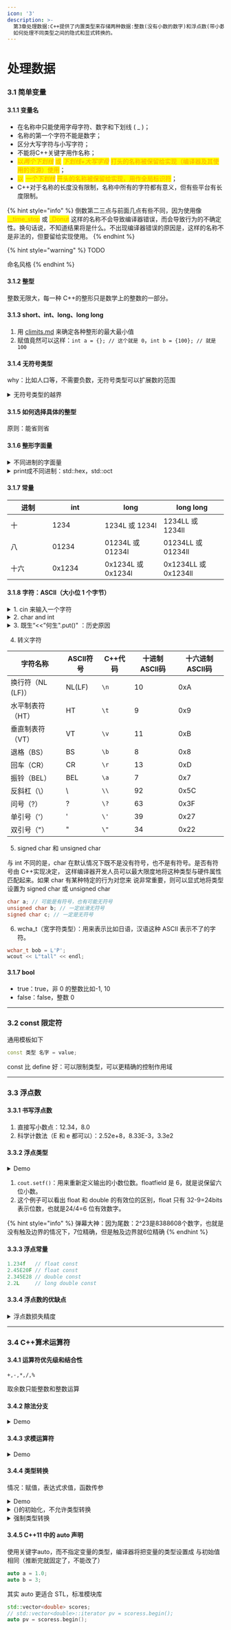 ```yaml
---
icon: '3'
description: >-
  第3章处理数据:C++提供了内置类型来存储两种数据:整数(没有小数的数字)和浮点数(带小数的数字)。为满足程序员的各种需求，C++为每一种数据都提供了几个类型。本章将要讨论这些类型，包括创建变量和编写各种类型的常量。另外，还将讨论C++是
  如何处理不同类型之间的隐式和显式转换的。
---
```


# 处理数据

### 3.1 简单变量

#### 3.1.1 变量名

* 在名称中只能使用字母字符、数字和下划线 ( \_ )；
* 名称的第一个字符不能是数字；
* 区分大写字符与小写字符；
* 不能将C++关键字用作名称；
* <mark style="color:orange;">以</mark>_<mark style="color:orange;">两个下划线</mark>_ <mark style="color:orange;"></mark><mark style="color:orange;">或</mark> <mark style="color:orange;"></mark>_<mark style="color:orange;">下划线+大写字母</mark>_ <mark style="color:orange;"></mark><mark style="color:orange;">打头的名称被保留给实现（编译器及其使用的资源）使用</mark>；
* <mark style="color:orange;">以</mark> <mark style="color:orange;"></mark>_<mark style="color:orange;">一个下划线</mark>_ <mark style="color:orange;"></mark><mark style="color:orange;">开头的名称被保留给实现，用作全局标识符</mark>；
* C++对于名称的长度没有限制，名称中所有的字符都有意义，但有些平台有长度限制。

{% hint style="info" %}
倒数第二三点与前面几点有些不同，因为使用像 <mark style="color:orange;">\_\_time\_stop</mark> 或 <mark style="color:orange;">\_Donut</mark> 这样的名称不会导致编译器错误，而会导致行为的不确定性。换句话说，不知道结果将是什么。不出现编译器错误的原因是，这样的名称不 是非法的，但要留给实现使用。
{% endhint %}

{% hint style="warning" %}
TODO

命名风格
{% endhint %}

#### 3.1.2 整型

整数无限大，每一种 C++的整形只是数学上的整数的一部分。

#### 3.1.3 short、int、long、long long

1. 用 [climits.md](library/climits.md "mention") 来确定各种整形的最大最小值
2. 赋值竟然可以这样：`int a = {}; // 这个就是 0`，`int b = {100}; // 就是 100`

#### 3.1.4 无符号类型

why：比如人口等，不需要负数，无符号类型可以扩展数的范围

<details>

<summary>无符号类型的越界</summary>

```cpp
// exceed.cpp -- exceeding some integer limits
#include <iostream>
#define ZERO 0     // makes ZERO symbol for 0 value
#include <climits> // defines INT_MAX as largest int value
int main()
{
    using namespace std;
    short sam = SHRT_MAX;     // initialize a variable to max value
    unsigned short sue = sam; // okay if variable sam already defined

    cout << "Sam has " << sam << " dollars and Sue has " << sue;
    cout << " dollars deposited." << endl
         << "Add $1 to each account." << endl
         << "Now ";
    sam = sam + 1;
    sue = sue + 1;
    cout << "Sam has " << sam << " dollars and Sue has " << sue;
    cout << " dollars deposited.\nPoor Sam!" << endl;
    sam = ZERO;
    sue = ZERO;
    cout << "Sam has " << sam << " dollars and Sue has " << sue;
    cout << " dollars deposited." << endl;
    cout << "Take $1 from each account." << endl
         << "Now ";
    sam = sam - 1;
    sue = sue - 1;
    cout << "Sam has " << sam << " dollars and Sue has " << sue;
    cout << " dollars deposited." << endl
         << "Lucky Sue!" << endl;
    // cin.get();
    return 0;
}
```

```bash
(base) kimshan@MacBook-Pro output % ./"exceed"
Sam has 32767 dollars and Sue has 32767 dollars deposited.
Add $1 to each account.
Now Sam has -32768 dollars and Sue has 32768 dollars deposited.
Poor Sam!
Sam has 0 dollars and Sue has 0 dollars deposited.
Take $1 from each account.
Now Sam has -1 dollars and Sue has 65535 dollars deposited.
Lucky Sue!
```

</details>

#### 3.1.5 如何选择具体的整型

原则：能省则省

#### 3.1.6 整形字面量

<details>

<summary> 不同进制的字面量</summary>

<pre class="language-cpp"><code class="lang-cpp">// hexoct1.cpp -- shows hex and octal literals
#include &#x3C;iostream>
int main()
{
    using namespace std;
<strong>    int chest = 42;   // decimal integer literal
</strong><strong>    int waist = 0x42; // hexadecimal integer literal
</strong><strong>    int inseam = 042; // octal integer literal
</strong>
    cout &#x3C;&#x3C; "Monsieur cuts a striking figure!\n";
    cout &#x3C;&#x3C; "chest = " &#x3C;&#x3C; chest &#x3C;&#x3C; " (42 in decimal)\n";
    cout &#x3C;&#x3C; "waist = " &#x3C;&#x3C; waist &#x3C;&#x3C; " (0x42 in hex)\n";
    cout &#x3C;&#x3C; "inseam = " &#x3C;&#x3C; inseam &#x3C;&#x3C; " (042 in octal)\n";
    // cin.get();
    return 0;
}
</code></pre>

```
(base) kimshan@MacBook-Pro output % ./"hexoct1"
Monsieur cuts a striking figure!
chest = 42 (42 in decimal)
waist = 66 (0x42 in hex)
inseam = 34 (042 in octal)
```

</details>

<details>

<summary>print成不同进制：std::hex，std::oct</summary>

<pre class="language-cpp"><code class="lang-cpp">// hexoct2.cpp -- display values in hex and octal
#include &#x3C;iostream>
using namespace std;
int main()
{
    using namespace std;
    int chest = 42;
    int waist = 42; 
    int inseam = 42;

    cout &#x3C;&#x3C; "Monsieur cuts a striking figure!"  &#x3C;&#x3C; endl;
    cout &#x3C;&#x3C; "chest = " &#x3C;&#x3C; chest &#x3C;&#x3C; " (decimal for 42)" &#x3C;&#x3C; endl;
<strong>    cout &#x3C;&#x3C; hex;      // manipulator for changing number base
</strong>    cout &#x3C;&#x3C; "waist = " &#x3C;&#x3C; waist &#x3C;&#x3C; " (hexadecimal for 42)" &#x3C;&#x3C; endl;
<strong>    cout &#x3C;&#x3C; oct;      // manipulator for changing number base
</strong>    cout &#x3C;&#x3C; "inseam = " &#x3C;&#x3C; inseam &#x3C;&#x3C; " (octal for 42)" &#x3C;&#x3C; endl;
    // cin.get();
    return 0; 
}
</code></pre>

```
(base) kimshan@MacBook-Pro output % ./"hexoct2"
Monsieur cuts a striking figure!
chest = 42 (decimal for 42)
waist = 2a (hexadecimal for 42)
inseam = 52 (octal for 42)
```

</details>

#### 3.1.7 常量

<table><thead><tr><th width="81">进制</th><th width="106">int</th><th>long</th><th>long long</th></tr></thead><tbody><tr><td>十</td><td>1234</td><td>1234L 或 1234l</td><td>1234LL 或 1234ll</td></tr><tr><td>八</td><td>01234</td><td>01234L 或 01234l</td><td>01234LL 或 01234ll</td></tr><tr><td>十六</td><td>0x1234</td><td>0x1234L 或 0x1234l</td><td>0x1234LL 或 0x1234ll</td></tr></tbody></table>

#### 3.1.8 字符：ASCII（大小位 1 个字节）

<details>

<summary>1. cin 来输入一个字符</summary>

<pre class="language-cpp"><code class="lang-cpp">// chartype.cpp -- the char type
#include &#x3C;iostream>
int main()
{
    using namespace std;
    char ch; // declare a char variable

    cout &#x3C;&#x3C; "Enter a character: " &#x3C;&#x3C; endl;
<strong>    cin >> ch;
</strong>    cout &#x3C;&#x3C; "Hola! ";
    cout &#x3C;&#x3C; "Thank you for the " &#x3C;&#x3C; ch &#x3C;&#x3C; " character." &#x3C;&#x3C; endl;
    // cin.get();
    // cin.get();
    return 0;
}
</code></pre>

```
(base) kimshan@MacBook-Pro output % ./"chartype"
Enter a character: 
M
Hola! Thank you for the M character.
```

</details>

<details>

<summary>2. char and int</summary>

```cpp
// morechar.cpp -- the char type and int type contrasted
#include <iostream>
int main()
{
    using namespace std;
    char ch = 'M'; // assign ASCII code for M to ch
    int i = ch;    // store same code in an int
    cout << "The ASCII code for " << ch << " is " << i << endl;

    cout << "Add one to the character code:" << endl;
    ch = ch + 1; // change character code in ch
    i = ch;      // save new character code in i
    cout << "The ASCII code for " << ch << " is " << i << endl;

    // using the cout.put() member function to display a char
    cout << "Displaying char ch using cout.put(ch): ";
    cout.put(ch);

    // using cout.put() to display a char constant
    cout.put('!');

    cout << endl
         << "Done" << endl;
    // cin.get();
    return 0;
}
```

```
(base) kimshan@MacBook-Pro output % ./"morechar"
The ASCII code for M is 77
Add one to the character code:
The ASCII code for N is 78
Displaying char ch using cout.put(ch): N!
Done
```

</details>

<details>

<summary>3. 既生“&#x3C;&#x3C;”何生".put()" ：历史原因</summary>

答案与历史有关。在 C++的 Release 2.0 之前，cout 将字符变量显示为字符，而将字符常量(如 ‘M’和‘N’)显示为数字。问题是，C++的早期版本与 C 一样，也将把字符常量存储为 int 类型。也就是 说，‘M’的编码 77 将被存储在一个 16 位或 32 位的单元中。而 char 变量一般占 8 位。

遗憾的是，这意味着对 cout 来说，‘M’和 ch 看上去有天壤之别，虽然它们存储的值相同。因此，下 面的语句将打印$字符的 ASCII 码，而不是字符$：

```
cout << '$';
```

在Release 2.0之后，C++将字符常量存储为char类型，而不是int类型。这意味着cout现在可以正确 处理字符常量了。

</details>

4. 转义字符

| 字符名称         | ASCII符号 | C++代码 | 十进制ASCII码 | 十六进制ASCII码 |
| ------------ | ------- | ----- | --------- | ---------- |
| 换行符（NL (LF)） | NL(LF)  | `\n`  | 10        | 0xA        |
| 水平制表符（HT）    | HT      | `\t`  | 9         | 0x9        |
| 垂直制表符（VT）    | VT      | `\v`  | 11        | 0xB        |
| 退格（BS）       | BS      | `\b`  | 8         | 0x8        |
| 回车（CR）       | CR      | `\r`  | 13        | 0xD        |
| 振铃（BEL）      | BEL     | `\a`  | 7         | 0x7        |
| 反斜杠（\）       | \\      | `\\`  | 92        | 0x5C       |
| 问号（?）        | ?       | `\?`  | 63        | 0x3F       |
| 单引号（'）       | '       | `\'`  | 39        | 0x27       |
| 双引号（"）       | "       | `\"`  | 34        | 0x22       |

5. signed char 和 unsigned char

与 int 不同的是，char 在默认情况下既不是没有符号，也不是有符号。是否有符号由 C++实现决定， 这样编译器开发人员可以最大限度地将这种类型与硬件属性匹配起来。如果 char 有某种特定的行为对您来 说非常重要，则可以显式地将类型设置为 signed char 或 unsigned char

```cpp
char a; // 可能是有符号，也有可能无符号
unsigned char b; // 一定丝滑无符号
signed char c; // 一定是无符号
```

6. wcha\_t（宽字符类型）：用来表示比如日语，汉语这种 ASCII 表示不了的字符。

```cpp
wchar_t bob = L'P';
wcout << L"tall" << endl;
```

#### 3.1.7 bool

* true：true，非 0 的整数比如-1, 10
* false：false，整数 0

***

### 3.2 const 限定符

通用模板如下

```cpp
const 类型 名字 = value;
```

const 比 define 好：可以限制类型，可以更精确的控制作用域

***

### 3.3 浮点数

#### 3.3.1 书写浮点数

1. 直接写小数点：12.34，8.0
2. 科学计数法（E 和 e 都可以）：2.52e+8，8.33E-3，3.3e2

#### 3.3.2 浮点类型

<details>

<summary>Demo</summary>

```cpp
// floatnum.cpp -- floating-point types
#include <iostream>
int main()
{
    using namespace std; 
    cout.setf(ios_base::fixed, ios_base::floatfield); // fixed-point
    float tub = 10.0 / 3.0;     // good to about 6 places
    double mint = 10.0 / 3.0;   // good to about 15 places
    const float million = 1.0e6;

    cout << "tub = " << tub;
    cout << ", a million tubs = " << million * tub;
    cout << ",\nand ten million tubs = ";
    cout << 10 * million * tub << endl;

    cout << "mint = " << mint << " and a million mints = ";
    cout << million * mint << endl;
    // cin.get();
    return 0;
}
```

```
(base) kimshan@MacBook-Pro output % ./"floatnum"
tub = 3.333333, a million tubs = 3333333.250000,
and ten million tubs = 33333332.000000
mint = 3.333333 and a million mints = 3333333.333333
```

</details>

1. `cout.setf()`：用来重新定义输出的小数位数。floatfield 是 6，就是说保留六位小数。
2. 这个例子可以看出 float 和 double 的有效位的区别，float 只有 32-9=24bits 表示位数，也就是24/4=6 位有效数字。

{% hint style="info" %}
弹幕大神：因为尾数：2^23是8388608个数字，也就是没有触及边界的情况下，7位精确，但是触及边界就6位精确
{% endhint %}

#### 3.3.3 浮点常量

```cpp
1.234f   // float const
2.45E20F // float const
2.345E28 // double const
2.2L     // long double const
```

#### 3.3.4 浮点数的优缺点

<details>

<summary> 浮点数损失精度</summary>

```cpp
// fltadd.cpp -- precision problems with float
#include <iostream>
int main()
{
    using namespace std;
    float a = 2.34E+22f;
    float b = a + 1.0f;

    cout << "a = " << a << endl;
    cout << "b - a = " << b - a << endl;
    // cin.get();
    return 0;
}
```

```
(base) kimshan@MacBook-Pro output % ./"fltadd"
a = 2.34e+22
b - a = 0
```

</details>

***

### 3.4 C++算术运算符

#### 3.4.1 运算符优先级和结合性

```
+,-,*,/,%
```

取余数只能整数和整数运算

#### 3.4.2 除法分支

<details>

<summary>Demo</summary>

```cpp
// divide.cpp -- integer and floating-point division
// 如果两个操作数都是整数，则 C++将执行整数除法。
// 这意味着结果的小数部分将被丢弃，使得最后的结果是一个整数。
// 如果其中有一个(或两个)操作数是浮点值，则小数部分将保留，结果为浮点数
#include <iostream>
int main()
{
    using namespace std;
    cout.setf(ios_base::fixed, ios_base::floatfield);
    cout << "Integer division: 9/5 = " << 9 / 5  << endl;
    cout << "Floating-point division: 9.0/5.0 = ";
    cout << 9.0 / 5.0 << endl;
    cout << "Mixed division: 9.0/5 = " << 9.0 / 5  << endl;
    cout << "double constants: 1e7/9.0 = ";
    cout << 1.e7 / 9.0 <<  endl;
    cout << "float constants: 1e7f/9.0f = ";
    cout << 1.e7f / 9.0f <<  endl;
    // cin.get();
    return 0;
}
```

```
(base) kimshan@MacBook-Pro output % ./"divide"
Integer division: 9/5 = 1
Floating-point division: 9.0/5.0 = 1.800000
Mixed division: 9.0/5 = 1.800000
double constants: 1e7/9.0 = 1111111.111111
float constants: 1e7f/9.0f = 1111111.125000
```

</details>

#### 3.4.3 求模运算符

<details>

<summary>Demo</summary>

```cpp
// modulus.cpp -- uses % operator to convert lbs to stone
#include <iostream>
int main()
{
    using namespace std;
    const int Lbs_per_stn = 14;
    int lbs;

    cout << "Enter your weight in pounds: ";
    cin >> lbs;
    int stone = lbs / Lbs_per_stn;      // whole stone
    int pounds = lbs % Lbs_per_stn;     // remainder in pounds
    cout << lbs << " pounds are " << stone
         << " stone, " << pounds << " pound(s).\n";
    // cin.get();
    // cin.get();
    return 0; 
}

```

```
(base) kimshan@MacBook-Pro output % ./"modulus"
Enter your weight in pounds: 100
100 pounds are 7 stone, 2 pound(s).
```

</details>

#### 3.4.4 类型转换

情况：赋值，表达式求值，函数传参

<details>

<summary>Demo</summary>

```cpp
// assign.cpp -- type changes on assignment
#include <iostream>
int main()
{
    using namespace std;
    cout.setf(ios_base::fixed, ios_base::floatfield);
    float tree = 3;     // int converted to float
    int guess = 3.9832; // float converted to int
    int debt = 7.2E12;  // result not defined in C++
    cout << "tree = " << tree << endl;
    cout << "guess = " << guess << endl;
    cout << "debt = " << debt << endl;
    // cin.get();
    return 0;
}

```

```
(base) kimshan@MacBook-Pro output % ./"assign"
tree = 3.000000
guess = 3
debt = 4098
```

</details>

<details>

<summary>{}的初始化，不允许类型转换</summary>

```cpp
const int code = 66; // √
int x = 66; // √
char c1 {31325}; // √
char c2 = {66}; // √
char c3 {code}; // √
char c4 = {x}; // x  {}里边不能是变量
char c5 = x; // √
```

</details>

<details>

<summary>强制类型转换</summary>

```cpp
// typecast.cpp -- forcing type changes
#include <iostream>
int main()
{
    using namespace std;
    int auks, bats, coots;

    // the following statement adds the values as double,
    // then converts the result to int
    auks = 19.99 + 11.99;

    // these statements add values as int
    bats = (int) 19.99 + (int) 11.99;   // old C syntax
    coots = int (19.99) + int (11.99);  // new C++ syntax
    cout << "auks = " << auks << ", bats = " << bats;
    cout << ", coots = " << coots << endl;

    char ch = 'Z';
    cout << "The code for " << ch << " is ";    // print as char
    cout << int(ch) << endl;                    // print as int
    cout << "Yes, the code is ";
    cout << static_cast<int>(ch) << endl;       // using static_cast
   // cin.get();
    return 0; 
}

```

```
(base) kimshan@MacBook-Pro output % ./"typecast"
auks = 31, bats = 30, coots = 30
The code for Z is 90
Yes, the code is 90
```

</details>

#### 3.4.5 C++11 中的 auto 声明

使用关键字auto，而不指定变量的类型，编译器将把变量的类型设置成 与初始值相同（推断完就固定了，不能改了）

```cpp
auto a = 1.0;
auto b = 3;
```

其实 auto 更适合 STL，标准模块库

```cpp
std::vector<double> scores;
// std::vector<double>::iterator pv = scoress.begin();
auto pv = scoress.begin();
```






